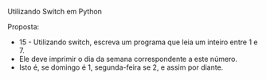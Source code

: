Utilizando Switch em Python

Proposta:
  - 15 - Utilizando switch, escreva um programa que leia um inteiro entre 1 e 7.
  - Ele deve imprimir o dia da semana correspondente a este número.
  - Isto é, se domingo é 1, segunda-feira se 2, e assim por diante.
